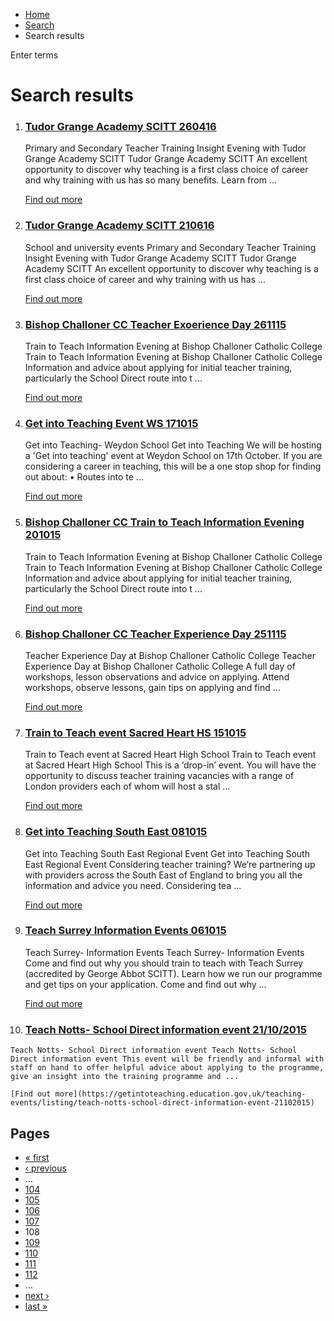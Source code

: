 *   [Home](/)
*   [Search](/search)
*   Search results

Enter terms 

Search results
==============

1.  ### [Tudor Grange Academy SCITT 260416](https://getintoteaching.education.gov.uk/tudor-grange-academy-scitt-260416-0)
    
    Primary and Secondary Teacher Training Insight Evening with Tudor Grange Academy SCITT Tudor Grange Academy SCITT An excellent opportunity to discover why teaching is a first class choice of career and why training with us has so many benefits. Learn from ...
    
    [Find out more](https://getintoteaching.education.gov.uk/tudor-grange-academy-scitt-260416-0)
    
2.  ### [Tudor Grange Academy SCITT 210616](https://getintoteaching.education.gov.uk/tudor-grange-academy-scitt-210616-0)
    
    School and university events Primary and Secondary Teacher Training Insight Evening with Tudor Grange Academy SCITT Tudor Grange Academy SCITT An excellent opportunity to discover why teaching is a first class choice of career and why training with us has ...
    
    [Find out more](https://getintoteaching.education.gov.uk/tudor-grange-academy-scitt-210616-0)
    
3.  ### [Bishop Challoner CC Teacher Exoerience Day 261115](https://getintoteaching.education.gov.uk/teaching-events/listing/bishop-challoner-cc-teacher-exoerience-day-261115)
    
    Train to Teach Information Evening at Bishop Challoner Catholic College Train to Teach Information Evening at Bishop Challoner Catholic College Information and advice about applying for initial teacher training, particularly the School Direct route into t ...
    
    [Find out more](https://getintoteaching.education.gov.uk/teaching-events/listing/bishop-challoner-cc-teacher-exoerience-day-261115)
    
4.  ### [Get into Teaching Event WS 171015](https://getintoteaching.education.gov.uk/teaching-events/listing/get-into-teaching-event-ws-171015)
    
    Get into Teaching- Weydon School Get into Teaching We will be hosting a 'Get into teaching' event at Weydon School on 17th October. If you are considering a career in teaching, this will be a one stop shop for finding out about: • Routes into te ...
    
    [Find out more](https://getintoteaching.education.gov.uk/teaching-events/listing/get-into-teaching-event-ws-171015)
    
5.  ### [Bishop Challoner CC Train to Teach Information Evening 201015](https://getintoteaching.education.gov.uk/teaching-events/listing/bishop-challoner-cc-train-to-teach-information-evening-201015)
    
    Train to Teach Information Evening at Bishop Challoner Catholic College Train to Teach Information Evening at Bishop Challoner Catholic College Information and advice about applying for initial teacher training, particularly the School Direct route into t ...
    
    [Find out more](https://getintoteaching.education.gov.uk/teaching-events/listing/bishop-challoner-cc-train-to-teach-information-evening-201015)
    
6.  ### [Bishop Challoner CC Teacher Experience Day 251115](https://getintoteaching.education.gov.uk/teaching-events/listing/bishop-challoner-cc-teacher-experience-day-251115)
    
    Teacher Experience Day at Bishop Challoner Catholic College Teacher Experience Day at Bishop Challoner Catholic College A full day of workshops, lesson observations and advice on applying. Attend workshops, observe lessons, gain tips on applying and find ...
    
    [Find out more](https://getintoteaching.education.gov.uk/teaching-events/listing/bishop-challoner-cc-teacher-experience-day-251115)
    
7.  ### [Train to Teach event Sacred Heart HS 151015](https://getintoteaching.education.gov.uk/train-to-teach-event-sacred-heart-hs-151015)
    
    Train to Teach event at Sacred Heart High School Train to Teach event at Sacred Heart High School This is a ‘drop-in’ event. You will have the opportunity to discuss teacher training vacancies with a range of London providers each of whom will host a stal ...
    
    [Find out more](https://getintoteaching.education.gov.uk/train-to-teach-event-sacred-heart-hs-151015)
    
8.  ### [Get into Teaching South East 081015](https://getintoteaching.education.gov.uk/teaching-events/listing/get-into-teaching-south-east-081015)
    
    Get into Teaching South East Regional Event Get into Teaching South East Regional Event Considering teacher training? We’re partnering up with providers across the South East of England to bring you all the information and advice you need. Considering tea ...
    
    [Find out more](https://getintoteaching.education.gov.uk/teaching-events/listing/get-into-teaching-south-east-081015)
    
9.  ### [Teach Surrey Information Events 061015](https://getintoteaching.education.gov.uk/teaching-events/listing/teach-surrey-information-events-061015)
    
    Teach Surrey- Information Events Teach Surrey- Information Events Come and find out why you should train to teach with Teach Surrey (accredited by George Abbot SCITT). Learn how we run our programme and get tips on your application. Come and find out why ...
    
    [Find out more](https://getintoteaching.education.gov.uk/teaching-events/listing/teach-surrey-information-events-061015)
    
10.  ### [Teach Notts- School Direct information event 21/10/2015](https://getintoteaching.education.gov.uk/teaching-events/listing/teach-notts-school-direct-information-event-21102015)
    
    Teach Notts- School Direct information event Teach Notts- School Direct information event This event will be friendly and informal with staff on hand to offer helpful advice about applying to the programme, give an insight into the training programme and ...
    
    [Find out more](https://getintoteaching.education.gov.uk/teaching-events/listing/teach-notts-school-direct-information-event-21102015)
    

Pages
-----

*   [« first](/search/site "Go to first page")
*   [‹ previous](/search/site?page=106 "Go to previous page")
*   …
*   [104](/search/site?page=103 "Go to page 104")
*   [105](/search/site?page=104 "Go to page 105")
*   [106](/search/site?page=105 "Go to page 106")
*   [107](/search/site?page=106 "Go to page 107")
*   108
*   [109](/search/site?page=108 "Go to page 109")
*   [110](/search/site?page=109 "Go to page 110")
*   [111](/search/site?page=110 "Go to page 111")
*   [112](/search/site?page=111 "Go to page 112")
*   …
*   [next ›](/search/site?page=108 "Go to next page")
*   [last »](/search/site?page=1032 "Go to last page")